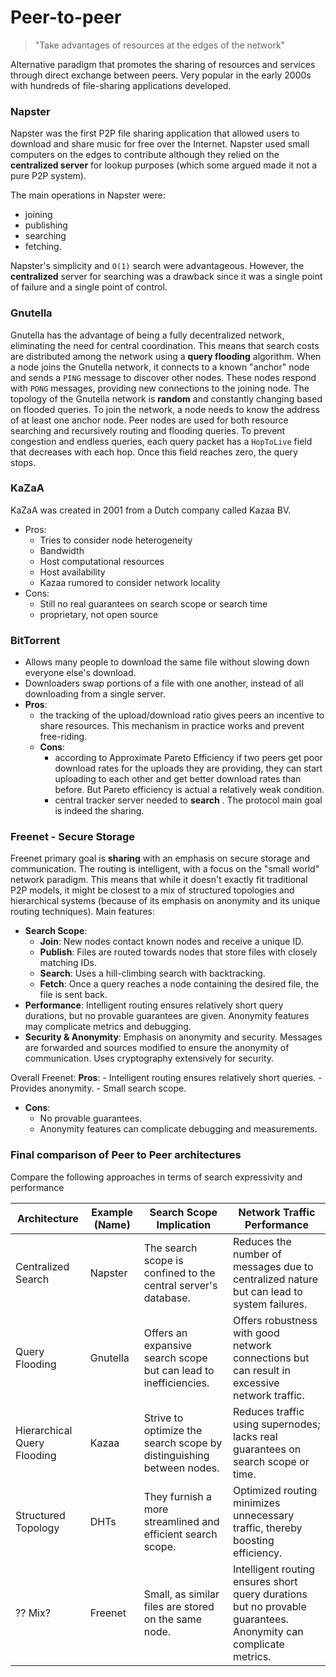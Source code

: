 # Peer-to-peer


> "Take advantages of resources at the edges of the network"

Alternative paradigm that promotes the sharing of resources and services through direct exchange between peers. Very popular in the early 2000s with hundreds of file-sharing applications developed.

### Napster 

Napster was the first P2P file sharing application that allowed users to download and share music for free over the Internet. Napster used small computers on the edges to contribute although they relied on the **centralized server** for lookup purposes (which some argued made it not a pure P2P system).

The main operations in Napster were:
- joining
- publishing
- searching
- fetching.

Napster's simplicity and `O(1)` search were advantageous. However, the **centralized** server for searching was a drawback since it was a single point of failure and a single point of control.

### Gnutella

Gnutella has the advantage of being a fully decentralized network, eliminating the need for central coordination. This means that search costs are distributed among the network using a **query flooding** algorithm. 
When a node joins the Gnutella network, it connects to a known "anchor" node and sends a `PING` message to discover other nodes. These nodes respond with `PONG` messages, providing new connections to the joining node. 
The topology of the Gnutella network is **random** and constantly changing based on flooded queries. To join the network, a node needs to know the address of at least one anchor node.
Peer nodes are used for both resource searching and recursively routing and flooding queries.
To prevent congestion and endless queries, each query packet has a `HopToLive` field that decreases with each hop. Once this field reaches zero, the query stops.

### KaZaA

KaZaA was created in 2001 from a Dutch company called Kazaa BV. 

- Pros:
	- Tries to consider node heterogeneity
	- Bandwidth
	- Host computational resources
	- Host availability
	- Kazaa rumored to consider network locality
- Cons:
	- Still no real guarantees on search scope or search time
	- proprietary, not open source

### BitTorrent

- Allows many people to download the same file without slowing down everyone else's download.
- Downloaders swap portions of a file with one another, instead of all downloading from a single server.
- **Pros**: 
	- the tracking of the upload/download ratio gives peers an incentive to share resources. This mechanism in practice works and prevent free-riding.
	- **Cons**: 
		- according to Approximate Pareto Efficiency if two peers get poor download rates for the uploads they are providing, they can start uploading to each other and get better download rates than before. But Pareto efficiency is actual a relatively weak condition.
		- central tracker server needed to **search** . The protocol main goal is indeed the sharing. 

### Freenet - Secure Storage 

Freenet primary goal is **sharing** with an emphasis on secure storage and communication.
The routing is intelligent, with a focus on the "small world" network paradigm. This means that while it doesn't exactly fit traditional P2P models, it might be closest to a mix of structured topologies and hierarchical systems (because of its emphasis on anonymity and its unique routing techniques).
Main features: 

- **Search Scope**: 
	- **Join**: New nodes contact known nodes and receive a unique ID.
	- **Publish**: Files are routed towards nodes that store files with closely matching IDs.
	- **Search**: Uses a hill-climbing search with backtracking.
	- **Fetch**: Once a query reaches a node containing the desired file, the file is sent back.
- **Performance**: Intelligent routing ensures relatively short query durations, but no provable guarantees are given. Anonymity features may complicate metrics and debugging.
- **Security & Anonymity**: Emphasis on anonymity and security. Messages are forwarded and sources modified to ensure the anonymity of communication. Uses cryptography extensively for security.

Overall Freenet: 
	**Pros**:
	- Intelligent routing ensures relatively short queries.
	- Provides anonymity.
	- Small search scope.
- **Cons**:
	- No provable guarantees.
	- Anonymity features can complicate debugging and measurements.

### Final comparison of Peer to Peer architectures

Compare the following approaches in terms of search expressivity and performance

| Architecture                   | Example (Name)    | Search Scope Implication                                                    | Network Traffic Performance                                                                                     |
|-------------------------------|-------------------|-----------------------------------------------------------------------------|-----------------------------------------------------------------------------------------------------------------|
| Centralized Search            | Napster           | The search scope is confined to the central server's database.              | Reduces the number of messages due to centralized nature but can lead to system failures.                       |
| Query Flooding                | Gnutella          | Offers an expansive search scope but can lead to inefficiencies.            | Offers robustness with good network connections but can result in excessive network traffic.                    |
| Hierarchical Query Flooding   | Kazaa             | Strive to optimize the search scope by distinguishing between nodes.        | Reduces traffic using supernodes; lacks real guarantees on search scope or time.                                |
| Structured Topology           | DHTs              | They furnish a more streamlined and efficient search scope.                 | Optimized routing minimizes unnecessary traffic, thereby boosting efficiency.                                    |
| ??  Mix?                     | Freenet           | Small, as similar files are stored on the same node.                        | Intelligent routing ensures short query durations but no provable guarantees. Anonymity can complicate metrics. |


